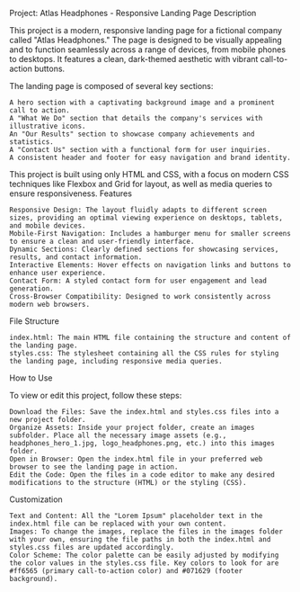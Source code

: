 Project: Atlas Headphones - Responsive Landing Page
Description

This project is a modern, responsive landing page for a fictional company called "Atlas Headphones." The page is designed to be visually appealing and to function seamlessly across a range of devices, from mobile phones to desktops. It features a clean, dark-themed aesthetic with vibrant call-to-action buttons.

The landing page is composed of several key sections:

    A hero section with a captivating background image and a prominent call to action.
    A "What We Do" section that details the company's services with illustrative icons.
    An "Our Results" section to showcase company achievements and statistics.
    A "Contact Us" section with a functional form for user inquiries.
    A consistent header and footer for easy navigation and brand identity.

This project is built using only HTML and CSS, with a focus on modern CSS techniques like Flexbox and Grid for layout, as well as media queries to ensure responsiveness.
Features

    Responsive Design: The layout fluidly adapts to different screen sizes, providing an optimal viewing experience on desktops, tablets, and mobile devices.
    Mobile-First Navigation: Includes a hamburger menu for smaller screens to ensure a clean and user-friendly interface.
    Dynamic Sections: Clearly defined sections for showcasing services, results, and contact information.
    Interactive Elements: Hover effects on navigation links and buttons to enhance user experience.
    Contact Form: A styled contact form for user engagement and lead generation.
    Cross-Browser Compatibility: Designed to work consistently across modern web browsers.

File Structure

    index.html: The main HTML file containing the structure and content of the landing page.
    styles.css: The stylesheet containing all the CSS rules for styling the landing page, including responsive media queries.

How to Use

To view or edit this project, follow these steps:

    Download the Files: Save the index.html and styles.css files into a new project folder.
    Organize Assets: Inside your project folder, create an images subfolder. Place all the necessary image assets (e.g., headphones_hero_1.jpg, logo_headphones.png, etc.) into this images folder.
    Open in Browser: Open the index.html file in your preferred web browser to see the landing page in action.
    Edit the Code: Open the files in a code editor to make any desired modifications to the structure (HTML) or the styling (CSS).

Customization

    Text and Content: All the "Lorem Ipsum" placeholder text in the index.html file can be replaced with your own content.
    Images: To change the images, replace the files in the images folder with your own, ensuring the file paths in both the index.html and styles.css files are updated accordingly.
    Color Scheme: The color palette can be easily adjusted by modifying the color values in the styles.css file. Key colors to look for are #ff6565 (primary call-to-action color) and #071629 (footer background).